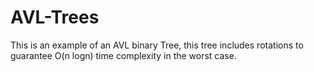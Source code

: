 # AVL-Trees
This is an example of an AVL binary Tree, this tree includes rotations to guarantee O(n logn) time complexity in the worst case.
